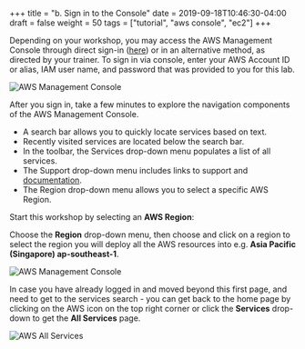 +++
title = "b. Sign in to the Console"
date = 2019-09-18T10:46:30-04:00
draft = false
weight = 50
tags = ["tutorial", "aws console", "ec2"]
+++

Depending on your workshop, you may access the AWS Management Console through direct sign-in ([here](https://signin.aws.amazon.com/console)) or in an alternative method, as directed by your trainer. To sign in via console, enter your AWS Account ID or alias, IAM user name, and password that was provided to you for this lab.

![AWS Management Console](/images/hpc-aws-parallelcluster-workshop/login.png)

After you sign in, take a few minutes to explore the navigation components of the AWS Management Console. 

- A search bar allows you to quickly locate services based on text. 
- Recently visited services are located below the search bar. 
- In the toolbar, the Services drop-down menu populates a list of all services.
- The Support drop-down menu includes links to support and [documentation](https://docs.aws.amazon.com).
- The Region drop-down menu allows you to select a specific AWS Region.

Start this workshop by selecting an **AWS Region**:

Choose the **Region** drop-down menu, then choose and click on a region to select the region you will deploy all the AWS resources into e.g. **Asia Pacific (Singapore) ap-southeast-1**.

![AWS Management Console](/images/hpc-aws-parallelcluster-workshop/aws-console.png)

In case you have already logged in and moved beyond this first page, and need to get to the services search - you can get back to the home page by clicking on the AWS icon on the top right corner or click the **Services** drop-down to get the **All Services** page.

![AWS All Services](/images/hpc-aws-parallelcluster-workshop/ConsoleServices.png) 
